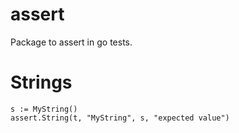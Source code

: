 # assert #

Package to assert in go tests.

# Strings #
```
s := MyString()
assert.String(t, "MyString", s, "expected value")
```
